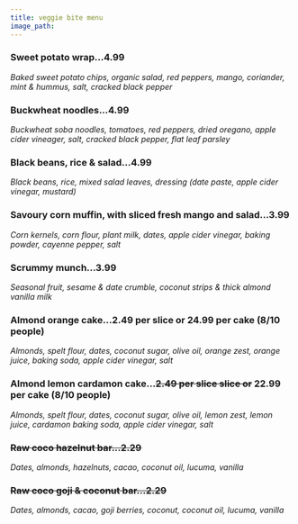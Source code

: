 ```yaml
---
title: veggie bite menu
image_path: 
---
```


### Sweet potato wrap...4.99
*Baked sweet potato chips, organic salad, red peppers, mango, coriander, mint & hummus, salt, cracked black pepper*

### Buckwheat noodles...4.99
*Buckwheat soba noodles, tomatoes, red peppers, dried oregano, apple cider vineager, salt, cracked black pepper, flat leaf parsley*

### Black beans, rice & salad...4.99
*Black beans, rice, mixed salad leaves, dressing (date paste, apple cider vinegar, mustard)* 

### Savoury corn muffin, with sliced fresh mango and salad...3.99
*Corn kernels, corn flour, plant milk, dates, apple cider vinegar, baking powder, cayenne pepper, salt*

### Scrummy munch...3.99
*Seasonal fruit, sesame & date crumble, coconut strips & thick almond vanilla milk*

### Almond orange cake...2.49 per slice or 24.99 per cake (8/10 people)
*Almonds, spelt flour, dates, coconut sugar, olive oil, orange zest, orange juice, baking soda, apple cider vinegar, salt*

### Almond lemon cardamon cake...<s>2.49 per slice slice or</s> 22.99 per cake (8/10 people)
*Almonds, spelt flour, dates, coconut sugar, olive oil, lemon zest, lemon juice, cardamon baking soda, apple cider vinegar, salt*

### <s>Raw coco hazelnut bar...2.29</s>
*Dates, almonds, hazelnuts, cacao, coconut oil, lucuma, vanilla*

### <s>Raw coco goji & coconut bar...2.29</s>
*Dates, almonds, cacao, goji berries, coconut, coconut oil, lucuma, vanilla*